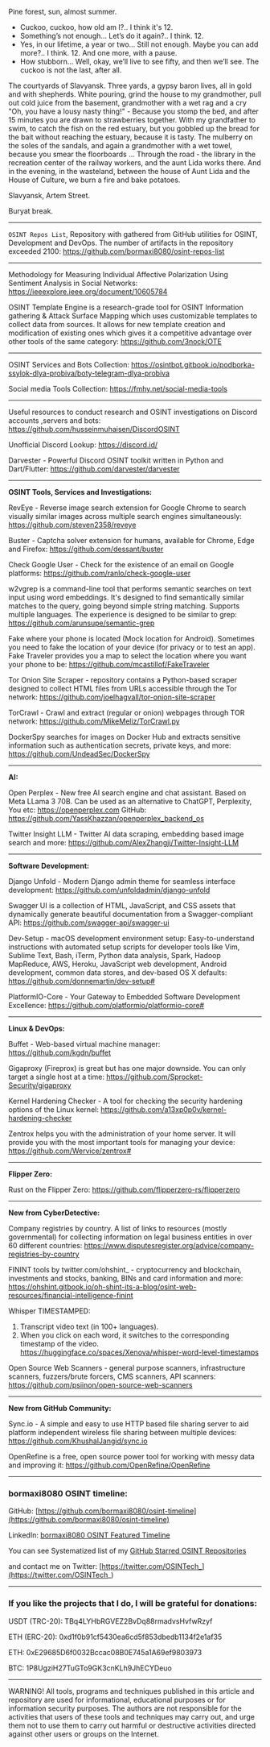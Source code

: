 
Pine forest, sun, almost summer.
- Cuckoo, cuckoo, how old am I?..
I think it's 12.
- Something’s not enough... Let’s do it again?..
I think. 12.
- Yes, in our lifetime, a year or two... Still not enough. Maybe you can add more?..
I think. 12. And one more, with a pause.
- How stubborn... Well, okay, we’ll live to see fifty, and then we’ll see. The cuckoo is not the last, after all.


The courtyards of Slavyansk. Three yards, a gypsy baron lives, all in gold and with shepherds. White pouring, grind the house to my grandmother, pull out cold juice from the basement, grandmother with a wet rag and a cry "Oh, you have a lousy nasty thing!" - Because you stomp the bed, and after 15 minutes you are drawn to strawberries together. With my grandfather to swim, to catch the fish on the red estuary, but you gobbled up the bread for the bait without reaching the estuary, because it is tasty. The mulberry on the soles of the sandals, and again a grandmother with a wet towel, because you smear the floorboards ... Through the road - the library in the recreation center of the railway workers, and the aunt Lida works there. And in the evening, in the wasteland, between the house of Aunt Lida and the House of Culture, we burn a fire and bake potatoes.

Slavyansk, Artem Street.


Buryat break.

----

```OSINT Repos List```, Repository with gathered from GitHub utilities for OSINT, Development and DevOps. The number of artifacts in the repository exceeded 2100: https://github.com/bormaxi8080/osint-repos-list

----

Methodology for Measuring Individual Affective Polarization Using Sentiment Analysis in Social Networks: https://ieeexplore.ieee.org/document/10605784

OSINT Template Engine is a research-grade tool for OSINT Information gathering & Attack Surface Mapping which uses customizable templates to collect data from sources. It allows for new template creation and modification of existing ones which gives it a competitive advantage over other tools of the same category: https://github.com/3nock/OTE

----

OSINT Services and Bots Collection: https://osintbot.gitbook.io/podborka-ssylok-dlya-probiva/boty-telegram-dlya-probiva

Social media Tools Collection: https://fmhy.net/social-media-tools

----

Useful resources to conduct research and OSINT investigations on Discord accounts ,servers and bots: https://github.com/husseinmuhaisen/DiscordOSINT

Unofficial Discord Lookup: https://discord.id/

Darvester - Powerful Discord OSINT toolkit written in Python and Dart/Flutter: https://github.com/darvester/darvester

----

**OSINT Tools, Services and Investigations:**

RevEye - Reverse image search extension for Google Chrome to search visually similar images across multiple search engines simultaneously: https://github.com/steven2358/reveye

Buster - Captcha solver extension for humans, available for Chrome, Edge and Firefox: https://github.com/dessant/buster

Check Google User - Check for the existence of an email on Google platforms: https://github.com/ranlo/check-google-user

w2vgrep is a command-line tool that performs semantic searches on text input using word embeddings. It's designed to find semantically similar matches to the query, going beyond simple string matching. Supports multiple languages. The experience is designed to be similar to grep: https://github.com/arunsupe/semantic-grep

Fake where your phone is located (Mock location for Android). Sometimes you need to fake the location of your device (for privacy or to test an app). Fake Traveler provides you a map to select the location where you want your phone to be: https://github.com/mcastillof/FakeTraveler

Tor Onion Site Scraper - repository contains a Python-based scraper designed to collect HTML files from URLs accessible through the Tor network: https://github.com/joelhagvall/tor-onion-site-scraper

TorCrawl - Crawl and extract (regular or onion) webpages through TOR network: https://github.com/MikeMeliz/TorCrawl.py

DockerSpy searches for images on Docker Hub and extracts sensitive information such as authentication secrets, private keys, and more: https://github.com/UndeadSec/DockerSpy

----

**AI:**

Open Perplex - New free AI search engine and chat assistant. Based on Meta LLama 3 70B. Can be used as an alternative to ChatGPT, Perplexity, You etc: https://openperplex.com
GitHub: https://github.com/YassKhazzan/openperplex_backend_os

Twitter Insight LLM - Twitter AI data scraping, embedding based image search and more: https://github.com/AlexZhangji/Twitter-Insight-LLM

---

**Software Development:**

Django Unfold - Modern Django admin theme for seamless interface development: https://github.com/unfoldadmin/django-unfold

Swagger UI is a collection of HTML, JavaScript, and CSS assets that dynamically generate beautiful documentation from a Swagger-compliant API: https://github.com/swagger-api/swagger-ui

Dev-Setup - macOS development environment setup: Easy-to-understand instructions with automated setup scripts for developer tools like Vim, Sublime Text, Bash, iTerm, Python data analysis, Spark, Hadoop MapReduce, AWS, Heroku, JavaScript web development, Android development, common data stores, and dev-based OS X defaults: https://github.com/donnemartin/dev-setup#

PlatformIO-Core - Your Gateway to Embedded Software Development Excellence: https://github.com/platformio/platformio-core#

----

**Linux & DevOps:**

Buffet - Web-based virtual machine manager: https://github.com/kgdn/buffet

Gigaproxy (Fireprox) is great but has one major downside. You can only target a single host at a time: https://github.com/Sprocket-Security/gigaproxy

Kernel Hardening Checker - A tool for checking the security hardening options of the Linux kernel: https://github.com/a13xp0p0v/kernel-hardening-checker

Zentrox helps you with the administration of your home server. It will provide you with the most important tools for managing your device: https://github.com/Wervice/zentrox#

----

**Flipper Zero:**

Rust on the Flipper Zero: https://github.com/flipperzero-rs/flipperzero

----

**New from CyberDetective:**

Company registries by country. A list of links to resources (mostly governmental) for collecting information on legal business entities in over 60 different countries: https://www.disputesregister.org/advice/company-registries-by-country

FININT tools by twitter.com/ohshint_ - cryptocurrency and blockchain, investments and stocks, banking, BINs and card information and more: https://ohshint.gitbook.io/oh-shint-its-a-blog/osint-web-resources/financial-intelligence-finint

Whisper TIMESTAMPED:
1. Transcript video text (in 100+ languages).
2. When you click on each word, it switches to the corresponding timestamp of the video.
https://huggingface.co/spaces/Xenova/whisper-word-level-timestamps

Open Source Web Scanners - general purpose scanners, infrastructure scanners, fuzzers/brute forcers, CMS scanners, API scanners: https://github.com/psiinon/open-source-web-scanners

----

**New from GitHub Community:**

Sync.io - A simple and easy to use HTTP based file sharing server to aid platform independent wireless file sharing between multiple devices: https://github.com/KhushalJangid/sync.io

OpenRefine is a free, open source power tool for working with messy data and improving it: https://github.com/OpenRefine/OpenRefine

----
### bormaxi8080 OSINT timeline:

GitHub: [https://github.com/bormaxi8080/osint-timeline](https://github.com/bormaxi8080/osint-timeline)

LinkedIn: [bormaxi8080 OSINT Featured Timeline](https://www.linkedin.com/in/osintech/details/featured/)

You can see Systematized list of my [GitHub Starred OSINT Repositories](https://github.com/bormaxi8080/osint-repos-list)

and contact me on Twitter: [https://twitter.com/OSINTech_](https://twitter.com/OSINTech_)

----
### If you like the projects that I do, I will be grateful for donations:

USDT (TRC-20): TBq4LYHbRGVEZ2BvDq88rmadvsHvfwRzyf

ETH (ERC-20): 0xd1f0b91cf5430ea6cd5f853dbedb1134f2e1af35

ETH: 0xE29685D6f0032Bccac08B0E745a1A69ef9803973

BTC: 1P8UgziH27TuGTo9GK3cnKLh9JhECYDeuo

----

WARNING! All tools, programs and techniques published in this article and repository are used for informational, educational purposes or for information security purposes. The authors are not responsible for the activities that users of these tools and techniques may carry out, and urge them not to use them to carry out harmful or destructive activities directed against other users or groups on the Internet.
